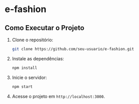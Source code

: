 # e-fashion

## Como Executar o Projeto

1. Clone o repositório:
    ```bash
    git clone https://github.com/seu-usuario/e-fashion.git
    ```
2. Instale as dependências:
    ```bash
    npm install
    ```
3. Inicie o servidor:
    ```bash
    npm start
    ```
4. Acesse o projeto em `http://localhost:3000`.
